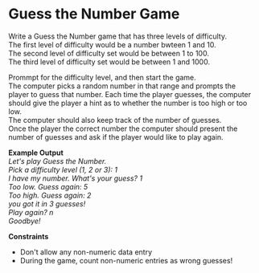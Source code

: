# Guess the Number Game

Write a Guess the Number game that has three levels of difficulty.  
The first level of difficulty would be a number bwteen 1 and 10.  
The second level of difficulty set would be between 1 to 100.  
The third level of difficulty set would be between 1 and 1000.

Prommpt for the difficulty level, and then start the game.  
The computer picks a random number in that range and prompts the  
player to guess that number. Each time the player guesses, the computer  
should give the player a hint as to whether the number is too high or too low.  
The computer should also keep track of the number of guesses.  
Once the player the correct number the computer should present the  
number of guesses and ask if the player would like to play again.

**Example Output**  
*Let's play Guess the Number.*  
*Pick a difficulty level (1, 2 or 3): 1*  
*I have my number. What's your guess? 1*  
*Too low. Guess again: 5*  
*Too high. Guess again: 2*  
*you got it in 3 guesses!*  
*Play again? n*  
*Goodbye!*

**Constraints**
- Don't allow any non-numeric data entry
- During the game, count non-numeric entries as wrong guesses!